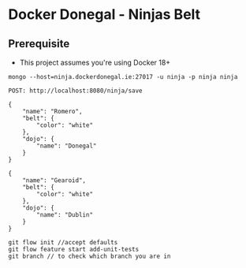 # Docker Donegal - Ninjas Belt

## Prerequisite
- This project assumes you're using Docker 18+
```
mongo --host=ninja.dockerdonegal.ie:27017 -u ninja -p ninja ninja
```


```
POST: http://localhost:8080/ninja/save

```


```
{
	"name": "Romero",
	"belt": {
		"color": "white"
	},
	"dojo": {
		"name": "Donegal"
	}
}
```

```
{
   	"name": "Gearoid",
   	"belt": {
   		"color": "white"
   	},
   	"dojo": {
   		"name": "Dublin"
   	}
}
```
```
git flow init //accept defaults
git flow feature start add-unit-tests
git branch // to check which branch you are in

```
